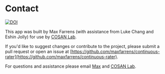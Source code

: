 # Contact

[![DOI](https://zenodo.org/badge/DOI/10.5281/zenodo.4279654.svg)](https://doi.org/10.5281/zenodo.4279654)

This app was built by Max Farrens (with assistance from Luke Chang and Eshin Jolly) for use by [COSAN Lab](https://cosanlab.com/). 

If you'd like to suggest changes or contribute to the project, please submit a pull request or open an issue at [https://github.com/maxfarrens/continuous-rater](https://github.com/maxfarrens/continuous-rater). 

For questions and assistance please email [Max](mailto:maxfarrens@gmail.com) and [COSAN Lab](mailto:cosanlab@gmail.com). 